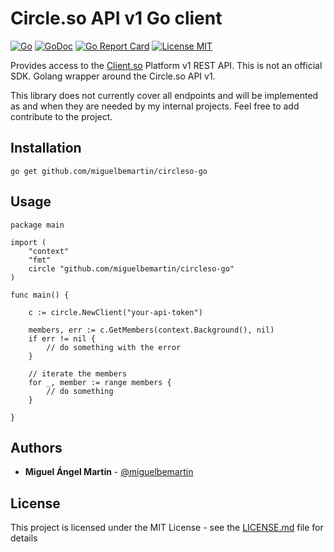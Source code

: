 # Circle.so API v1 Go client

[![Go](https://github.com/miguelbemartin/circleso-go/actions/workflows/go.yml/badge.svg)](https://github.com/miguelbemartin/circleso-go/actions/workflows/go.yml)
[![GoDoc](https://img.shields.io/badge/godoc-reference-blue.svg?style=flat)](https://pkg.go.dev/github.com/miguelbemartin/circleso-go)
[![Go Report Card](https://goreportcard.com/badge/github.com/miguelbemartin/circleso-go)](https://goreportcard.com/report/github.com/miguelbemartin/circleso-go)
[![License MIT](https://img.shields.io/badge/license-MIT-lightgrey.svg?style=flat)](LICENSE)

Provides access to the [Client.so](https://circle.so/) Platform v1 REST API. This is not an official SDK. Golang wrapper around the Circle.so API v1.

This library does not currently cover all endpoints and will be implemented as and when they are needed by my internal projects. Feel free to add contribute to the project.

## Installation

```
go get github.com/miguelbemartin/circleso-go
```

## Usage

```golang
package main

import (
	"context"
	"fmt"
	circle "github.com/miguelbemartin/circleso-go"
)

func main() {

	c := circle.NewClient("your-api-token")

	members, err := c.GetMembers(context.Background(), nil)
	if err != nil {
		// do something with the error
	}

	// iterate the members
	for _, member := range members {
		// do something
	}

}
```

## Authors

* **Miguel Ángel Martín** - [@miguelbemartin](https://twitter.com/miguelbemartin)

## License

This project is licensed under the MIT License - see the [LICENSE.md](LICENSE.md) file for details
